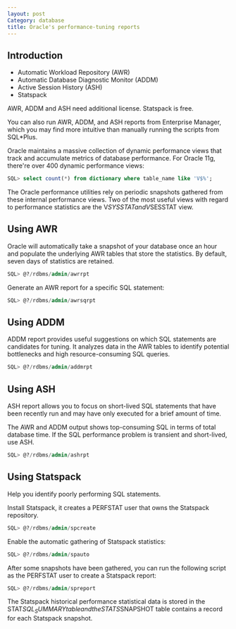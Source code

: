 ```yaml
---
layout: post
Category: database
title: Oracle's performance-tuning reports
---
```


## Introduction

* Automatic Workload Repository (AWR)
* Automatic Database Diagnostic Monitor (ADDM)
* Active Session History (ASH)
* Statspack

AWR, ADDM and ASH need additional license.  Statspack is free.

You can also run AWR, ADDM, and ASH reports from Enterprise Manager,
which you may find more intuitive than manually running the scripts
from SQL*Plus.

Oracle maintains a massive collection of dynamic performance views
that track and accumulate metrics of database performance.  For Oracle
11g, there're over 400 dynamic performance views:

```sql
SQL> select count(*) from dictionary where table_name like 'V$%';
```

The Oracle performance utilities rely on periodic snapshots gathered
from these internal performance views.  Two of the most useful views
with regard to performance statistics are the V$SYSSTAT and V$SESSTAT
view.

## Using AWR

Oracle will automatically take a snapshot of your database once an
hour and populate the underlying AWR tables that store the statistics.
By default, seven days of statistics are retained.

```sql
SQL> @?/rdbms/admin/awrrpt
```

Generate an AWR report for a specific SQL statement:

```sql
SQL> @?/rdbms/admin/awrsqrpt
```

## Using ADDM

ADDM report provides useful suggestions on which SQL statements are
candidates for tuning.  It analyzes data in the AWR tables to identify
potential bottlenecks and high resource-consuming SQL queries.

```sql
SQL> @?/rdbms/admin/addmrpt
```

## Using ASH

ASH report allows you to focus on short-lived SQL statements that have
been recently run and may have only executed for a brief amount of
time.

The AWR and ADDM output shows top-consuming SQL in terms of total
database time.  If the SQL performance problem is transient and
short-lived, use ASH.

```sql
SQL> @?/rdbms/admin/ashrpt
```

## Using Statspack

Help you identify poorly performing SQL statements.

Install Statspack, it creates a PERFSTAT user that owns the Statspack
repository.

```sql
SQL> @?/rdbms/admin/spcreate
```

Enable the automatic gathering of Statspack statistics:

```sql
SQL> @?/rdbms/admin/spauto
```

After some snapshots have been gathered, you can run the following
script as the PERFSTAT user to create a Statspack report:

```sql
SQL> @?/rdbms/admin/spreport
```

The Statspack historical performance statistical data is stored in the
STAT$SQL_SUMMARY table and the STATS$SNAPSHOT table contains a record
for each Statspack snapshot.

